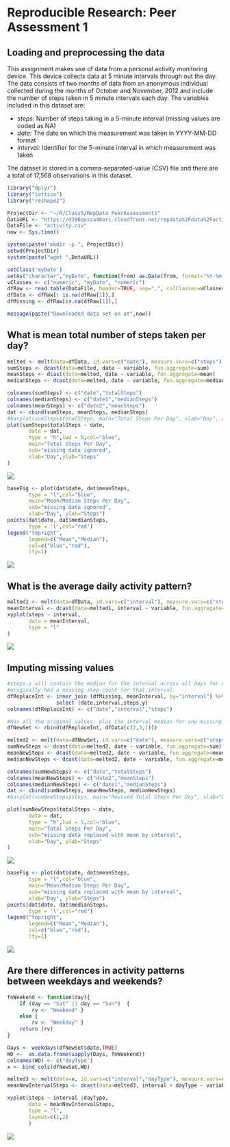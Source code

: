 # Reproducible Research: Peer Assessment 1

## Loading and preprocessing the data
This assignment makes use of data from a personal activity monitoring device. This device collects data at 5 minute intervals through out the day. The data consists of two months of data from an anonymous individual collected during the months of October and November, 2012 and include the number of steps taken in 5 minute intervals each day.
The variables included in this dataset are:
* *steps:* Number of steps taking in a 5-minute interval (missing values are coded as NA)
* *date:* The date on which the measurement was taken in YYYY-MM-DD format
* *interval:* Identifier for the 5-minute interval in which measurement was taken

The dataset is stored in a comma-separated-value (CSV) file and there are a total of 17,568 observations in this dataset.

```r
library("dplyr")
library("lattice")
library("reshape2")

ProjectDir <- "~/R/Class5/RepData_PeerAssessment1"
DataURL <- "https://d396qusza40orc.cloudfront.net/repdata%2Fdata%2Factivity.zip"
DataFile <- "activity.csv"
now <- Sys.time()

system(paste("mkdir -p ", ProjectDir))
setwd(ProjectDir)
system(paste("wget ",DataURL))

setClass('myDate')
setAs("character","myDate", function(from) as.Date(from, format="%Y-%m-%d") )
vClasses <- c("numeric", "myDate", "numeric")
dfRaw <- read.table(DataFile, header=TRUE, sep=",", colClasses=vClasses)
dfData <- dfRaw[! is.na(dfRaw[1]),] 
dfMissing <- dfRaw[is.na(dfRaw[1]),] 

message(paste("Downloaded data set on at",now))
```

## What is mean total number of steps taken per day?

```r
melted <- melt(data=dfData, id.vars=c("date"), measure.vars=c("steps"))
sumSteps <- dcast(data=melted, date ~ variable, fun.aggregate=sum)
meanSteps <- dcast(data=melted, date ~ variable, fun.aggregate=mean)
medianSteps <- dcast(data=melted, date ~ variable, fun.aggregate=median)

colnames(sumSteps) <- c("date","totalSteps")
colnames(medianSteps) <- c("date1","medianSteps")
colnames(meanSteps) <- c("date2","meanSteps")
dat <- cbind(sumSteps, meanSteps, medianSteps) 
#barplot(sumSteps$totalSteps, main="Total Steps Per Day", xlab="Day", axis.lty=1) 
plot(sumSteps$totalSteps ~ date,
       data = dat,
       type = "h",lwd = 5,col="blue",
       main="Total Steps Per Day",
       sub="missing data ignored",
       xlab="Day",ylab="Steps"
)
```

![](PA1_template_files/figure-html/unnamed-chunk-2-1.png) 

```r
baseFig <- plot(dat$date, dat$meanSteps, 
       type = "l",col="blue",
       main="Mean/Median Steps Per Day",
       sub="missing data ignored",
       xlab="Day", ylab="Steps")
points(dat$date, dat$medianSteps, 
       type = 'l',col="red")
legend("topright", 
       legend=c("Mean","Median"),
       col=c("blue","red"),
       lty=1)
```

![](PA1_template_files/figure-html/unnamed-chunk-2-2.png) 

## What is the average daily activity pattern?

```r
melted1 <- melt(data=dfData, id.vars=c("interval"), measure.vars=c("steps"))
meanInterval <- dcast(data=melted1, interval ~ variable, fun.aggregate=mean)
xyplot(steps ~ interval,
       data = meanInterval,
       type = "l"
)
```

![](PA1_template_files/figure-html/unnamed-chunk-3-1.png) 


## Imputing missing values

```r
#steps.y will contain the median for the interval across all days for any row that 
#originally had a missing step count for that interval.
dfReplaceInt <- inner_join (dfMissing, meanInterval, by="interval") %>%
                select (date,interval,steps.y)
colnames(dfReplaceInt) <- c("date","interval","steps")

#Has all the original values, plus the interval median for any missing values
dfNewSet <- rbind(dfReplaceInt, dfData[c(2,3,1)])

melted2 <- melt(data=dfNewSet, id.vars=c("date"), measure.vars=c("steps"))
sumNewSteps <- dcast(data=melted2, date ~ variable, fun.aggregate=sum)
meanNewSteps <- dcast(data=melted2, date ~ variable, fun.aggregate=mean)
medianNewSteps <- dcast(data=melted2, date ~ variable, fun.aggregate=median)

colnames(sumNewSteps) <- c("date","totalSteps")
colnames(meanNewSteps) <- c("date2","meanSteps")
colnames(medianNewSteps) <- c("date1","medianSteps")
dat <- cbind(sumNewSteps, meanNewSteps, medianNewSteps) 
#barplot(sumNewSteps$steps, main="Revised Total Steps Per Day", xlab="Day", axis.lty=1) 

plot(sumNewSteps$totalSteps ~ date,
       data = dat,
       type = "h",lwd = 5,col="blue",
       main="Total Steps Per Day",
       sub="missing data replaced with mean by interval",
       xlab="Day", ylab="Steps"
)
```

![](PA1_template_files/figure-html/unnamed-chunk-4-1.png) 

```r
baseFig <- plot(dat$date, dat$meanSteps, 
       type = "l",col="blue",
       main="Mean/Median Steps Per Day",
       sub="missing data replaced with mean by interval",
       xlab="Day", ylab="Steps")
points(dat$date, dat$medianSteps, 
       type = 'l',col="red")
legend("topright", 
       legend=c("Mean","Median"),
       col=c("blue","red"),
       lty=1)
```

![](PA1_template_files/figure-html/unnamed-chunk-4-2.png) 

## Are there differences in activity patterns between weekdays and weekends?

```r
fnWeekend <- function(day){
    if (day == "Sat" || day == "Sun")  {
        rv <- "Weekend" }
    else {
        rv <- "Weekday" }
    return (rv)
}

Days <- weekdays(dfNewSet$date,TRUE)
WD <-  as.data.frame(sapply(Days, fnWeekend))
colnames(WD) <- c("dayType")
x <- bind_cols(dfNewSet,WD)

melted3 <- melt(data=x, id.vars=c("interval","dayType"), measure.vars=c("steps"))
meanNewIntervalSteps <- dcast(data=melted3, interval + dayType ~ variable, fun.aggregate=mean)

xyplot(steps ~ interval |dayType,
       data = meanNewIntervalSteps,
       type = "l",
       layout=c(1,2)
       )
```

![](PA1_template_files/figure-html/unnamed-chunk-5-1.png) 
